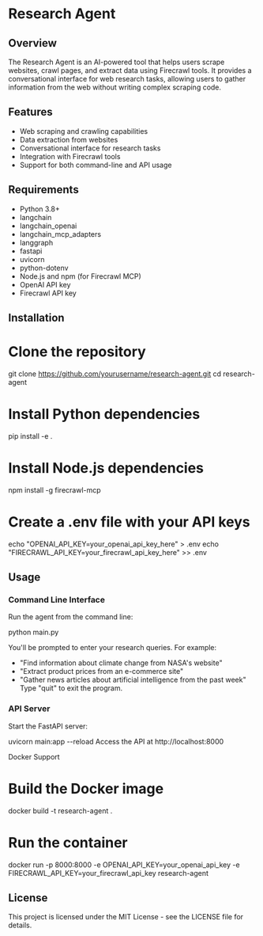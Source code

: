 
# Research Agent
## Overview
The Research Agent is an AI-powered tool that helps users scrape websites, crawl pages, and extract data using Firecrawl tools. It provides a conversational interface for web research tasks, allowing users to gather information from the web without writing complex scraping code.

## Features
- Web scraping and crawling capabilities
- Data extraction from websites
- Conversational interface for research tasks
- Integration with Firecrawl tools
- Support for both command-line and API usage

## Requirements
- Python 3.8+
- langchain
- langchain_openai
- langchain_mcp_adapters
- langgraph
- fastapi
- uvicorn
- python-dotenv
- Node.js and npm (for Firecrawl MCP)
- OpenAI API key
- Firecrawl API key

## Installation

# Clone the repository
git clone https://github.com/yourusername/research-agent.git
cd research-agent

# Install Python dependencies
pip install -e .

# Install Node.js dependencies
npm install -g firecrawl-mcp

# Create a .env file with your API keys
echo "OPENAI_API_KEY=your_openai_api_key_here" > .env
echo "FIRECRAWL_API_KEY=your_firecrawl_api_key_here" >> .env

## Usage
### Command Line Interface
Run the agent from the command line:

python main.py

You'll be prompted to enter your research queries. For example:

- "Find information about climate change from NASA's website"
- "Extract product prices from an e-commerce site"
- "Gather news articles about artificial intelligence from the past week"
Type "quit" to exit the program.

### API Server
Start the FastAPI server:

uvicorn main:app --reload
Access the API at http://localhost:8000

Docker Support
# Build the Docker image
docker build -t research-agent .

# Run the container
docker run -p 8000:8000 -e OPENAI_API_KEY=your_openai_api_key -e FIRECRAWL_API_KEY=your_firecrawl_api_key research-agent

## License
This project is licensed under the MIT License - see the LICENSE file for details.